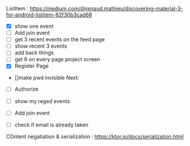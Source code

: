 ListItem : https://medium.com/@renaud.mathieu/discovering-material-3-for-android-listitem-62f30b3cad68

- [x] show one event 
- [ ] Add join event
- [ ] get 3 recent events on the feed page 
- [ ] show recent 3 events 
- [ ] add back things
- [ ] get 6 on every page project screen
- [x] Register Page
- []make pwd invisible
Next: 

- [ ] Authorize
- [ ] show my reged events
- [ ] Add join event

- [ ] check if email is already taken


COntent negatiation & serialization : https://ktor.io/docs/serialization.html
